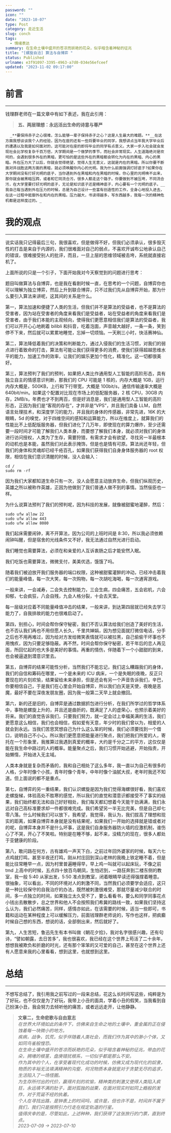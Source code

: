```yaml
---
password: ""
icon: ""
date: "2023-10-07"
type: Post
category: 走近生活
slug: conch
tags:
  - 情绪表达
summary: 在生命土壤中盛开的苍凉而妖艳的花朵，似乎暗含着神秘的征兆
title: "[螺旋自洽] 算法与自博弈 "
status: Published
urlname: e3f91097-3395-4963-a7d0-034e56efceef
updated: "2023-11-02 09:17:00"
---
```


# 前言

---

钱理群老师在一篇文章中有如下表述，我在此引用：

> **五、两层理想：永远活出生命的诗意与尊严**

      _**要保持赤子之心很难，怎么能够一辈子保持赤子之心？这是人生最大的难题。**__在这方面我想谈谈我个人的经验，因为在座的还有一些将要毕业的同学，我想讲点当年我大学毕业后的遭遇以及我是如何面对的，这可能对在座的即将毕业的同学有点意义。大家一步入社会就会发现社会比学校复杂千百万倍，大学期间是一个做梦的季节，而社会非常现实。人生道路绝对是坎坷的，会遇到很多外在的黑暗，更可怕的是这些外在的黑暗都会转化为内在的黑暗、内心的黑暗。外在压力大了以后，你就会觉得绝望，觉得人生无意义，这就是内在的黑暗。所以你要不断面对并战胜这两方面的黑暗，就必须唤醒你内心的光明。我为什么前面强调打好底子?如果你在大学期间没有打好光明的底子，当你遇到外在黑暗和内在黑暗的时候，你心里的光明唤不出来，那你就会被黑暗压跨，或者和它同流合污，很多人都走这个路子。你要做到不被压垮，不同流合污，在大学里要打好光明的底子，无论是知识底子还是精神底子，内心要有一个光明的底子。__我自己每当遇到外在压力的时候，总是为自己设计一些富有创造性的工作，全身心地投入进去，在这一过程中抵御外在和内在的黑暗。压力越大，书读得越多，写东西越多，我每一次的精神危机都是这样度过的。_

# 我的观点

---

说实话我只记得最后三句，我很喜欢，但是做得不好，但我们必须承认，很多毁灭性的打击是来自于内源的，我们很难面对自己的弱点，不喜欢开诚布公地承认自己的错误，很难接受别人的批评，而且，一旦上层的思维领域被击垮，系统就直接宕机了。

上面所说的只是一个引子，下面开始我对今天察觉到的问题进行思考：

题目叫做算法与自博弈，也是我在看剧时候一直，在思考的一个问题，自博弈你也可以理解为独立博弈，然后上升到联合博弈，只不过我们先从自博弈开始，那为什么要引入算法来讲呢，这其间的关系是什么。

第一，算法加速和便捷了人类的生活，但我们并不是算法的受益者，也不是算法的受害者，因为站在受害者的角度来看我们是受益者，站在受益者的角度来看我们是受害者，由于我们本能的主观倾向，使得我们更愿意相信我们是算法的受益者，我们可以开开心心地刷着 bilibli 和抖音，吃着泡面，声音越大越好，一条一条，笑到停不下来，然后就可以累累地睡觉，忘掉一切烦恼。一天刷三小时，快活赛神仙。

第二，算法降低着我们的决策和判断能力，通过入侵我们的生活习惯，对我们的弱点进行着致命的打击，算法有可能让我们获得更多的消费，使我们获得超越思维水平的能力，加速工作的效率，让我们的娱乐更加个性化，精准化。这一切都很美好。

第三，算法预判了我们的预判，如果把人类比作通用型人工智能的高阶形态，具有独立自主的情感意识判断，那我们的 CPU 可能是 1 核的，内存大概是 1GB，运行内存大概是，500KB，上行和下行带宽，大概是 100bit/s，通信传输速率大概是 640bit/min。如果这个配置对比现在市场上的低配服务器，2 核 CPU，30GB 内存，2MB/s，年费也才不到两百，但是好消息是，我们是通用型人工智能的高阶形态，正因为我们是“客观的存在”，才并非是“VPS”，并且我们具备 LLM，自然语言处理技术，和深度学习的能力，并且我的身体的传感器，非常先进，16K 的大眼睛，5d 的嗅觉，对于四维空间的感知和运算能力，所以在维度上，就算我们的性能比不上低配版服务器，但我们进化了几万年，即使现在的算力爆炸，至少还需要一段时间才可能了解我们人类本身，而要想了解我们本身，就必须对我们的身体进行访问授权，人类为了生存，需要狩猎，有需求才会有欲望，寻找另一半最根本的动机也是本能，虽然我们对此表示掩饰，但是也是情有可原。算法尚还年轻，但我们的身体和灵魂却已经千疮百孔，如果我们获得我们自身身体服务器的 root 权限，相信在我们意识清醒的时候，没人会输入：

```shell
cd /
sudo rm -rf
```

因为我们大家都知道生命只有一次，没人会愿意主动放弃生命，但我们纵观历史，英雄之所以被称作英雄，正因为他做到了我们普通人做不到的事情。当然佞臣也一样。

为什么说算法预判了我们的预判呢，因为科技的发展，就像被甜蜜地灌醉，然后：

```shell
sudo ufw allow 22
sudo ufw allow 443
sudo ufw allow 8080
```

我们起床需要闹钟，离不开算法，因为公司的上班时间是 8:30，所以我必须依赖闹钟叫醒，但是宿舍的光线条件又不好，我无法通过自然光进行启动。

我们睡觉也需要算法，必须在和亲爱的人互诉衷肠之后才能安然入眠。

我们吃饭也需要算法，微微支付，美美优选，饿饿了吗。

随着我们被迫放开我们服务器的端口权限，这种被甜蜜灌醉的冲动，已经冲击着我们的能量峰值，每一次大笑，每一次购物，每一次胡吃海喝，每一次通宵游戏。

一般来讲，一会减寿，二会失去控制能力，三会生病，四会痛苦，五会宕机，六会抑郁，七会疯狂，八会自残，九会人格分裂，十会去天堂。

每一层级对应着不同能量峰值冲击的结果，一般来讲，到达第四层就已经失去学习能力了，自我排故的能力也很难启动了。

第四，别担心，时间会帮你保守秘密，我们不否认算法给我们创造了美好的生活，也不否认我们再也不用但愿人长久，千里共婵娟，因为想见面就打微信电话，分手之后也不用再难过，因为给对方发给微笑表情就可以被拉黑，自己偷偷干坏事也不用愧疚，因为只要足够隐蔽。再不然，时间会帮你保守秘密，若干年后的恋人再见面，所回忆起的也大多是美好的事情。再重的情伤，伴随着下一个小甜甜的到来，也会被逼退到潜意识里去。

第五，自博弈的结果可能性分析，当然我们不能忘记，我们这么糟蹋我们的身体，我们的自信和筹码在哪里，一个是未来的 ICU 病床，一个是失眠的夜晚，反正只要现在的片刻欢愉，结果留给未来承担，但是还会有另一个声音告诉我们，辛巴，你要相信自己，于是我们在心里会开始自博弈，所以我们白天是天使，夜晚是恶魔，最好不要在深夜发朋友圈，因为我一般第二天早上就会撤回。

第六，新的还是旧的，自博弈是通过数据抓包进行分析，在我们所学过的哲学体系中，事物是螺旋上升的，并且还是曲折的，既满足了人的虚荣心，也预示着美好的将来。我们的直觉告诉我们，只要我们努力，就一定会过上幸福美满的生活，我们更愿意这么相信，我们也会相信，假如爱有天意，年少时的我们曾以为，相爱的人就会到永远。当我们苦思冥想自己为什么这么笨的时候，我们必须要找到一个借口，说明自己不小心。所以我们更愿意把能量进行聚点，我们把我们所爱的人，寄托在一个形象里，我推算过我遇到真爱的概率，大约是千分之二的平方，这仅仅是能在我生命中路过的人的概率。能量聚点之后，我们习惯开始逃避，开始指责，开始懒惰，开始进入无主域。

人类本身就是复杂而矛盾的，我和自己相处了这么多年，我一直以为自己有很多的人格，少年时像个小孩，青年时像个青年，中年时像个油腻大叔，老年时我还不知道。但上面说的都不是重点。

第七，自博弈的另一重结果，我们认识螺旋是因为我们觉得海螺很好看，我们喜欢走螺旋梯，体验高处不胜寒的感觉，所以我们的直觉和潜意识都接受不了事实的结果，我们始终都无法和自己好好相处，我们每天都幻想着今天能干劲满满，我们永远对自己高标准要求却一件都很难完成。我们希望另一半无比完美，但是自己却七零八落。什么时候我们可以放下，我希望，我觉得，我认为，我们拔高了理想和现实的距离，如果自博弈本身就是没有结果呢，如果我们一开始的选择就是错或者对的呢，自博弈本身并不是什么坏事，这是我们自身服务器防火墙的应激机制，谁伤心了不哭，开心了不笑啦。特别是在睡不够，起不来，没精力的现在，很多人都处于亚健康的阶段。

第八，敢问路在何方，古有雄鸡一声天下白，之前过年回外婆家的时候，每天六七点鸡就打鸣，甚至半夜还打鸣，刚从村庄回到深山老林的我晚上铁定睡不着，但是能比往常睡早一点，因为村里普遍睡得早，早上鸡一叫就可以起床玩，不像之前 tmd 上高中的时候，五点四十放百鸟朝凤，生怕迟到，一路狂奔到二楼东侧的教室，我一般 5:40 从家出发，5:50 准点到教室，闭着眼睛早读还得强撑着睡意。很抽象，可以看出，不同的环境对人的刺激不同，当然我们必须要学会适应，这只是一种比较保守的自我治疗的办法，既然被刺激很难受，那就尽量减少联合的时间，多一点独立的时间，如果独立太久受不了，要么看看书，要么和同学同事花点小钱出去散散步，总之世界和他人不会按照我们希冀的路线一致，如果我们坚持这么认为，我们必然痛苦，同样，感情亦如此，在该需要的时候，适当一些即可，书籍和运动在某种程度上可以缓解压力，前面钱理群老师说的，写作也这样，把疯癫时候自己想的东西，想说的话，全部倒出来，然后就好了。

第九，人生苦短，鲁迅先生有本书叫做《朝花夕拾》，我对名字很感兴趣，还有句诗，“譬如朝露，去日苦多”，我也很喜欢，我已经在这个世界上苟活了二十余年，想想我被欺负和折磨的时光，还有那个笨笨的又可爱的自己，甚至在这个世界上还有人愿意来我的心里看看，想到这里，也就想到这里。

# 总结

---

不想写总结了，我引用我之前写过的一段来总结，花这么长时间写这些，纯粹是为了好玩，也不仅仅是为了好玩，我带上小丑的面具，学着小丑的假笑，当我看到自己扮演小丑，我会努力去倾听他的痛苦，或者远远走开，让他静静。

> **文章二，生命悲歌与自由意志**  
>  _在世界大环境如此的条件下，仿佛来自生命之地的土壤中，重金属的正在侵蚀着每一块微小的地方。  
>  疾病，战争，饥荒，似乎伴随着人类社会，而我们作为其中的渺小个体，又如同鸟雀般惶恐。  
> 在生命土壤中盛开的苍凉而妖艳的花朵，似乎暗含着神秘的征兆，带血的花朵，拥堵的根茎，盘庚错扰根系，一切似乎都是那么不安。  
>  作为其中的个人，在享受着现代化成功的时候，仿佛又成为现代化的奴隶，物质的丰裕无法填满精神的沟壑，何况物质本身就是对于贪婪无尽的追求，生活陷入了一场怪圈。  
>  为生存所付出的代价，赢得片刻的欢愉，精神类的刺激又使得人类陷入疯狂，永远填不满的肚子，面对孤独的战栗，在面对现实时如同上瘾般的发作，对于荒诞不经的执着。  
>  个人在寻找出路，是钟表上的时间吗，或许是，但也许不是，时间并不属于我们，我们只是按照引力行走在规定轨道的行星。  
>  值得庆幸的是，尽管如此，上述种种，我们获得了这张旅行的门票，直到终点。_  
>  _2023-07-09 → 2023-07-10_
